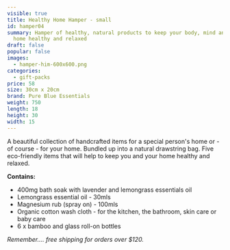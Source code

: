 ```yaml
---
visible: true
title: Healthy Home Hamper - small
id: hamper04
summary: Hamper of healthy, natural products to keep your body, mind and your
  home healthy and relaxed
draft: false
popular: false
images:
  - hamper-him-600x600.png
categories:
  - gift-packs
price: 58
size: 30cm x 20cm
brand: Pure Blue Essentials
weight: 750
length: 18
height: 30
width: 15
---
```

A beautiful collection of handcrafted items for a special person's home or - of course - for your home.  Bundled up into a natural drawstring bag. 
Five eco-friendly items that will help to keep you and your home healthy and relaxed.  

**C﻿ontains:**

* 4﻿00mg bath soak with lavender and lemongrass essentials oil
* Lemongrass essential oil - 30mls 
* M﻿agnesium rub (spray on) - 100mls
* O﻿rganic cotton wash cloth - for the kitchen, the bathroom, skin care or baby care
* 6 x bamboo and glass roll-on bottles 

*Remember.... free shipping for orders over $120.*